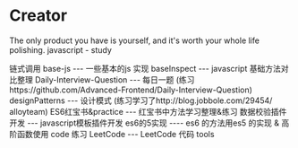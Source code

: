 # Creator
The only product you have is yourself, and it's worth your whole life polishing.
javascript - study

链式调用
base-js  ---  一些基本的js 实现
baseInspect --- javascript 基础方法对比整理
Daily-Interview-Question --- 每日一题  (练习https://github.com/Advanced-Frontend/Daily-Interview-Question)
designPatterns --- 设计模式  (练习学习了http://blog.jobbole.com/29454/ alloyteam)
ES6红宝书&practice --- 红宝书中方法学习整理&练习
数据校验插件开发 --- javascript模板插件开发
es6的5实现 ---- es6 的方法用es5 的实现  & 高阶函数使用 code 练习
LeetCode --- LeetCode 代码
tools